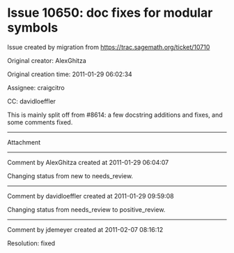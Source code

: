 # Issue 10650: doc fixes for modular symbols

Issue created by migration from https://trac.sagemath.org/ticket/10710

Original creator: AlexGhitza

Original creation time: 2011-01-29 06:02:34

Assignee: craigcitro

CC:  davidloeffler

This is mainly split off from #8614: a few docstring additions and fixes, and some comments fixed.



---

Attachment


---

Comment by AlexGhitza created at 2011-01-29 06:04:07

Changing status from new to needs_review.


---

Comment by davidloeffler created at 2011-01-29 09:59:08

Changing status from needs_review to positive_review.


---

Comment by jdemeyer created at 2011-02-07 08:16:12

Resolution: fixed
